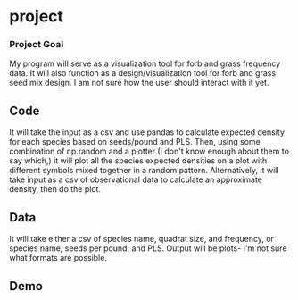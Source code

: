 # project
### Project Goal
My program will serve as a visualization tool for forb and grass frequency data. It will also function as a design/visualization tool for forb and grass seed mix design. I am not sure how the user should interact with it yet. 

## Code
It will take the input as a csv and use pandas to calculate expected density for each species based on seeds/pound and PLS. Then, using some combination of np.random and a plotter (I don't know enough about them to say which,) it will plot all the species expected densities on a plot with different symbols mixed together in a random pattern. 
Alternatively, it will take input as a csv of observational data to calculate an approximate density, then do the plot. 

## Data
It will take either a csv of species name, quadrat size, and frequency, or species name, seeds per pound, and PLS. Output will be plots- I'm not sure what formats are possible. 

## Demo
